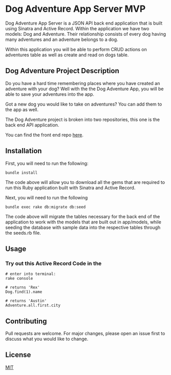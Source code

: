 # Dog Adventure App Server MVP

Dog Adventure App Server is a JSON API back end application that is built using Sinatra and Active Record. Within the application we have two models: Dog and Adventure. Their relationship consists of every dog having many adventures and an adventure belongs to a dog. 

Within this application you will be able to perform CRUD actions on adventures table as well as create and read on dogs table.

## Dog Adventure Project Description
Do you have a hard time remembering places where you have created an adventure with your dog? Well with the the Dog Adventure App, you will be able to save your adventures into the app. 

Got a new dog you would like to take on adventures? You can add them to the app as well.

The Dog Adventure project is broken into two repositories, this one is the back end API application.

You can find the front end repo [here](http://localhost:300).

## Installation

First, you will need to run the following:

```terminal
bundle install
```

The code above will allow you to download all the gems that are required to run this Ruby application built with Sinatra and Active Record.

Next, you will need to run the following
```terminal
bundle exec rake db:migrate db:seed
```
The code above will migrate the tables necessary for the back end of the application to work with the models that are built out in app/models, while seeding the database with sample data into the respective tables through the seeds.rb file.

## Usage

### Try out this Active Record Code in the 

```terminal
# enter into terminal:
rake console

# returns 'Rex'
Dog.find(1).name

# returns 'Austin'
Adventure.all.first.city

```

###

## Contributing

Pull requests are welcome. For major changes, please open an issue first
to discuss what you would like to change.


## License

[MIT](https://choosealicense.com/licenses/mit/)